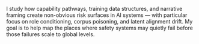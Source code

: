 I study how capability pathways, training data structures, and narrative framing create non-obvious risk surfaces in AI systems — with particular focus on role conditioning, corpus poisoning, and latent alignment drift. My goal is to help map the places where safety systems may quietly fail before those failures scale to global levels.
